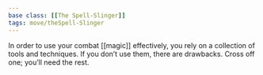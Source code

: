 ```yaml
---
base class: [[The Spell-Slinger]]
tags: move/theSpell-Slinger
---
```

In order to use your combat [[magic]] effectively, you rely on a collection of tools and techniques. If you don’t use them, there are drawbacks. Cross off one; you’ll need the rest.
